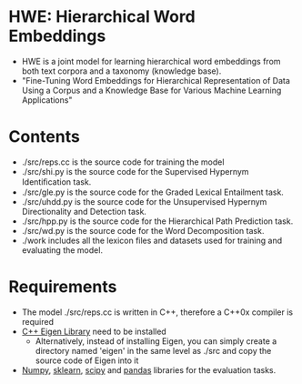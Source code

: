 # HWE: Hierarchical Word Embeddings
* HWE is a joint model for learning hierarchical word embeddings from both text corpora and a taxonomy (knowledge base). 
* "Fine-Tuning Word Embeddings for Hierarchical Representation of Data Using a Corpus and a Knowledge Base for Various Machine Learning Applications"


# Contents
* ./src/reps.cc is the source code for training the model
* ./src/shi.py is the source code for the Supervised Hypernym Identiﬁcation task.
* ./src/gle.py is the source code for the Graded Lexical Entailment task.
* ./src/uhdd.py is the source code for the Unsupervised Hypernym Directionality and Detection task.
* ./src/hpp.py is the source code for the Hierarchical Path Prediction task.
* ./src/wd.py is the source code for the Word Decomposition task.
* ./work includes all the lexicon files and datasets used for training and evaluating the model.
# Requirements
* The model ./src/reps.cc is written in C++, therefore a C++0x compiler is required
* [C++ Eigen Library](http://eigen.tuxfamily.org/index.php?title=Main_Page) need to be installed
  * Alternatively, instead of installing Eigen, you can simply create a directory named 'eigen' in the same level as ./src and copy the source code of Eigen into it
* [Numpy](http://www.numpy.org/), [sklearn](https://scikit-learn.org/), [scipy](https://www.scipy.org/) and [pandas](https://pandas.pydata.org/) libraries for the evaluation tasks.
